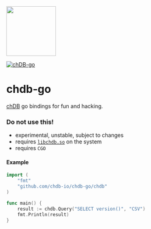 <a href="https://chdb.fly.dev" target="_blank">
  <img src="https://user-images.githubusercontent.com/1423657/232511039-480548f7-2e51-4a33-949b-15e0a2a79d9c.png" width=130 />
</a>

[![chDB-go](https://github.com/metrico/chdb-go/actions/workflows/chdb.yml/badge.svg)](https://github.com/metrico/chdb-go/actions/workflows/chdb.yml)

# chdb-go
[chDB](https://github.com/auxten/chdb) go bindings for fun and hacking.

### Do not use this!

- experimental, unstable, subject to changes
- requires [`libchdb.so`](https://github.com/metrico/libchdb/releases) on the system
- requires `CGO` 

#### Example
```go
import (
    "fmt"
    "github.com/chdb-io/chdb-go/chdb"
)

func main() {
    result := chdb.Query("SELECT version()", "CSV")
    fmt.Println(result)
}
```

